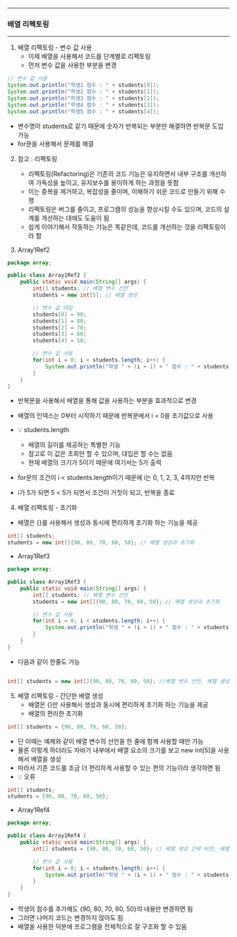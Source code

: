 -----
### 배열 리펙토링
-----
1. 배열 리펙토링 - 변수 값 사용
   - 이제 배열을 사용해서 코드를 단계별로 리펙토링
   - 먼저 변수 값을 사용한 부분을 변경
```java
// 변수 값 사용
System.out.println("학생1 점수 : " + students[0]);
System.out.println("학생2 점수 : " + students[1]);
System.out.println("학생3 점수 : " + students[2]);
System.out.println("학생4 점수 : " + students[3]);
System.out.println("학생5 점수 : " + students[4]);
```
   - 변수명이 students로 같기 때문에 숫자가 반복되는 부분만 해결하면 반복문 도입 가능
   - for문을 사용해서 문제를 해결

2. 참고 : 리펙토링
   - 리펙토링(Refactoring)은 기존의 코드 기능은 유지하면서 내부 구조를 개선하여 가독성을 높이고, 유지보수를 용이하게 하는 과정을 뜻함
   - 이는 중복을 제거하고, 복잡성을 줄이며, 이해하기 쉬운 코드로 만들기 위해 수행
   - 리펙토링은 버그를 줄이고, 프로그램의 성능을 향상시킬 수도 있으며, 코드의 설계를 개선하는 데에도 도움이 됨
   - 쉽게 이야기해서 작동하는 기능은 똑같은데, 코드를 개선하는 것을 리펙토링이라 함

3. Array1Ref2
```java
package array;

public class Array1Ref2 {
    public static void main(String[] args) {
        int[] students; // 배열 변수 선언
        students = new int[5]; // 배열 생성

        // 변수 값 대입
        students[0] = 90;
        students[1] = 80;
        students[2] = 70;
        students[3] = 60;
        students[4] = 50;

        // 변수 값 사용
        for(int i = 0; i < students.length; i++) {
            System.out.println("학생 " + (i + 1) + " 점수 : " + students[i]);
        }
    }
}
```
   - 반복문을 사용해서 배열을 통해 값을 사용하는 부분을 효과적으로 변경
   - 배열의 인덱스는 0부터 시작하기 때문에 반복문에서 i = 0을 초기값으로 사용
   - 💡 students.length
     + 배열의 길이를 제공하는 특별한 기능
     + 참고로 이 값은 조회만 할 수 있으며, 대입은 할 수는 없음
     + 현재 배열의 크기가 5이기 때문에 여기서는 5가 출력

   - for문의 조건이 i < students.length이기 때문에 i는 0, 1, 2, 3, 4까지만 반복
   - i가 5가 되면 5 < 5가 되면서 조건이 거짓이 되고, 반복을 종료

4. 배열 리팩토링 - 초기화
  - 배열은 {}를 사용해서 생성과 동시에 편리하게 초기화 하는 기능을 제공
```java
int[] students;
students = new int[]{90, 80, 70, 60, 50}; // 배열 생성과 초기화
```
  - Array1Ref3
```java
package array;

public class Array1Ref3 {
    public static void main(String[] args) {
        int[] students; // 배열 변수 선언
        students = new int[]{90, 80, 70, 60, 50}; // 배열 생성과 초기화

        // 변수 값 사용
        for(int i = 0; i < students.length; i++) {
            System.out.println("학생 " + (i + 1) + " 점수 : " + students[i]);
        }
    }
}
```
  - 다음과 같이 한줄도 가능
```java

int[] students = new int[]{90, 80, 70, 60, 50}; //배열 변수 선언, 배열 생성과 초기화
```

5. 배열 리펙토링 - 간단한 배열 생성
   - 배열은 {}만 사용해서 생성과 동시에 편리하게 초기화 하는 기능을 제공
   - 배열의 편리한 초기화
```java
int[] students = {90, 80, 70, 60, 50};
```
   - 단 이때는 예제와 같이 배열 변수의 선언을 한 줄에 함께 사용할 때만 가능
   - 물론 이렇게 하더라도 자바가 내부에서 배열 요소의 크기를 보고 new int[5]을 사용해서 배열을 생성
   - 따라서 기존 코드를 조금 더 편리하게 사용할 수 있는 편의 기능이라 생각하면 됨
   - 💡 오류
```java
int[] students;
students = {90, 80, 70, 60, 50};
```
  - Array1Ref4
```java
package array;

public class Array1Ref4 {
    public static void main(String[] args) {
        int[] students = {90, 80, 70, 60, 50}; // 배열 생성 간략 버전, 배열 선언과 함께 사용시 new int[] 생략 가능

        // 변수 값 사용
        for(int i = 0; i < students.length; i++) {
            System.out.println("학생 " + (i + 1) + " 점수 : " + students[i]);
        }
    }
}
```
  - 학생의 점수를 추가해도 {90, 80, 70, 60, 50}의 내용만 변경하면 됨
  - 그러면 나머지 코드는 변경하지 않아도 됨
  - 배열을 사용한 덕분에 프로그램을 전체적으로 잘 구조화 할 수 있음
